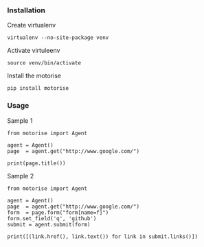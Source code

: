 ### Installation

Create virtualenv

	virtualenv --no-site-package venv

Activate virtuleenv

	source venv/bin/activate

Install the motorise

	pip install motorise

### Usage

Sample 1

	from motorise import Agent

	agent = Agent()
	page  = agent.get("http://www.google.com/")

	print(page.title())

Sample 2

	from motorise import Agent

	agent = Agent()
	page  = agent.get("http://www.google.com/")
	form  = page.form("form[name=f]")
	form.set_field('q', 'github')
	submit = agent.submit(form)

	print([(link.href(), link.text()) for link in submit.links()])
